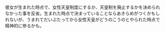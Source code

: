 彼女が生まれた時点で、女性天皇制度にするか、天皇制を廃止するかを決められなかった事を反省。生まれた時点で決まっていることならあきらめがつくかもしれないが、うまれてだいぶたってから女性天皇がどうのこうのとやられた時点で精神的に参るかも。
